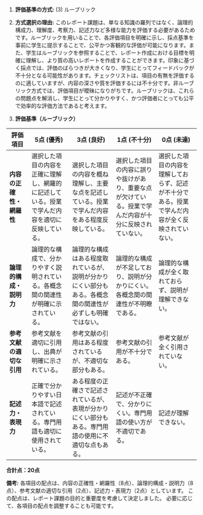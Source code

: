 1. **評価基準の方式:** (3) ルーブリック

2. **方式選択の理由:** このレポート課題は、単なる知識の羅列ではなく、論理的構成力、理解度、考察力、記述力など多様な能力を評価する必要があるためです。ルーブリックを用いることで、各評価項目を明確に示し、採点基準を事前に学生に提示することで、公平かつ客観的な評価が可能になります。また、学生はルーブリックを参照することで、レポート作成における目標を明確に理解し、より質の高いレポートを作成することができます。印象に基づく採点では、評価のばらつきが大きくなり、学生にとってフィードバックが不十分となる可能性があります。チェックリストは、項目の有無を評価するのに適していますが、内容の深さや質を評価するには不十分です。非ルーブリック方式では、評価項目が曖昧になりがちです。ルーブリックは、これらの問題点を解消し、学生にとって分かりやすく、かつ評価者にとっても公平で効率的な評価方法であると考えます。


3. **評価基準（ルーブリック）**

| 評価項目 | 5点 (優秀) | 3点 (良好) | 1点 (不十分) | 0点 (未達) |
|---|---|---|---|---|
| **内容の正確性・網羅性** | 選択した項目の内容を正確に理解し、網羅的に記述している。授業で学んだ内容を適切に反映している。 | 選択した項目の内容を概ね理解し、主要な点を記述している。授業で学んだ内容をある程度反映している。 | 選択した項目の内容に誤りや抜けがあり、重要な点が欠けている。授業で学んだ内容が十分に反映されていない。 | 選択した項目の内容を理解しておらず、記述が不十分である。授業で学んだ内容が全く反映されていない。 |
| **論理的構成・説明力** | 論理的な構成で、分かりやすく説明されている。各概念間の関連性が明確に示されている。 | 論理的な構成はある程度取れているが、説明が分かりにくい部分もある。各概念間の関連性が必ずしも明確ではない。 | 論理的な構成が不足しており、説明が分かりにくい。各概念間の関連性が不明瞭である。 | 論理的な構成が全く取れておらず、説明が理解できない。 |
| **参考文献の適切な引用** | 参考文献を適切に引用し、出典が明確に示されている。 | 参考文献の引用はある程度されているが、不適切な部分もある。 | 参考文献の引用が不十分である。 | 参考文献が全く引用されていない。 |
| **記述力・表現力** | 正確で分かりやすい日本語で記述されている。専門用語も適切に使用されている。 | ある程度の正確さで記述されているが、表現が分かりにくい部分もある。専門用語の使用に不適切な点もある。 | 記述が不正確で、分かりにくい。専門用語の使い方が不適切である。 | 記述が理解できない。 |


**合計点：20点**

**備考:** 各項目の配点は、内容の正確性・網羅性（8点）、論理的構成・説明力（8点）、参考文献の適切な引用（2点）、記述力・表現力（2点）としています。  この配点は、レポート課題の目的と重要度を考慮して決定しました。  必要に応じて、各項目の配点を調整することも可能です。
